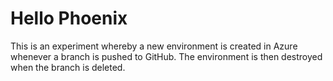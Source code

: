 # Hello Phoenix

This is an experiment whereby a new environment is created in Azure whenever
a branch is pushed to GitHub. The environment is then destroyed when the branch
is deleted.
